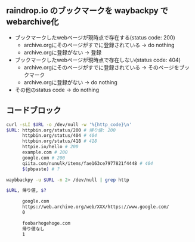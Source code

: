 ## raindrop.io のブックマークを waybackpy でwebarchive化
- ブックマークしたwebページが現時点で存在する(status code: 200)
    - archive.orgにそのページがすでに登録されている → do nothing
    - archive.orgに登録がない → 登録
- ブックマークしたwebページが現時点で存在しない(status code: 404)
    - archive.orgにそのページがすでに登録されている → そのページをブックマーク
    - archive.orgに登録がない → do nothing
- その他のstatus code → do nothing

## コードブロック
```sh
curl -sLI $URL -o /dev/null -w '%{http_code}\n'
$URL: httpbin.org/status/200 # 帰り値: 200
      httpbin.org/status/404 # 404
      httpbin.org/status/418 # 418
      httpie.io/hello # 200
      example.com # 200
      google.com # 200
      qiita.com/nunulk/items/fae163ce7977821f4448 # 404
      $(pbpaste) # ?

waybbackpy -u $URL -n 2> /dev/null | grep http

$URL, 帰り値, $?

      google.com
      https://web.archive.org/web/XXX/https://www.google.com/
      0

      foobarhogehoge.com
      帰り値なし
      1
```
